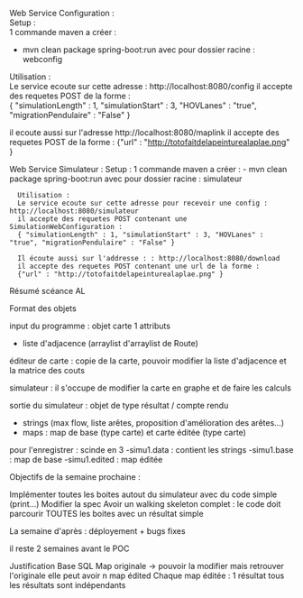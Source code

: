 Web Service Configuration :  
  Setup :  
  1 commande maven a créer :
  - mvn clean package spring-boot:run avec pour dossier racine : webconfig

  Utilisation :  
  Le service ecoute sur cette adresse : http://localhost:8080/config
  il accepte des requetes POST de la forme :  
  { "simulationLength" : 1, "simulationStart" : 3, "HOVLanes" : "true", "migrationPendulaire" : "False" }

  il ecoute aussi sur l'adresse  http://localhost:8080/maplink
     il accepte des requetes POST de la forme :
     {"url" : "http://totofaitdelapeinturealaplae.png" }

Web Service Simulateur :
     Setup :
      1 commande maven a créer :
      - mvn clean package spring-boot:run avec pour dossier racine : simulateur

      Utilisation :
      Le service ecoute sur cette adresse pour recevoir une config : http://localhost:8080/simulateur
      il accepte des requetes POST contenant une SimulationWebConfiguration :
      { "simulationLength" : 1, "simulationStart" : 3, "HOVLanes" : "true", "migrationPendulaire" : "False" }

      Il écoute aussi sur l'addresse : : http://localhost:8080/download
      il accepte des requetes POST contenant une url de la forme :
      {"url" : "http://totofaitdelapeinturealaplae.png" }
  

Résumé scéance AL

Format des objets

input du programme : objet carte
1 attributs
- liste d'adjacence (arraylist d'arraylist de Route)

éditeur de carte : copie de la carte, pouvoir modifier la liste d'adjacence et la matrice des couts

simulateur : il s'occupe de modifier la carte en graphe et de faire les calculs

sortie du simulateur : objet de type résultat / compte rendu

- strings (max flow, liste arêtes, proposition d'amélioration des arêtes...)
- maps : map de base (type carte) et carte éditée (type carte)

pour l'enregistrer : scinde en 3 
-simu1.data : contient les strings
-simu1.base : map de base
-simu1.edited : map éditée

Objectifs de la semaine prochaine :

Implémenter toutes les boites autout du simulateur avec du code simple (print...)
Modifier la spec
Avoir un walking skeleton complet : le code doit parcourir TOUTES les boites avec un résultat simple

La semaine d'après : déployement + bugs fixes

il reste 2 semaines avant le POC

Justification Base SQL
Map originale -> pouvoir la modifier mais retrouver l'originale
elle peut avoir n map édited
Chaque map éditée : 1 résultat
tous les résultats sont indépendants
